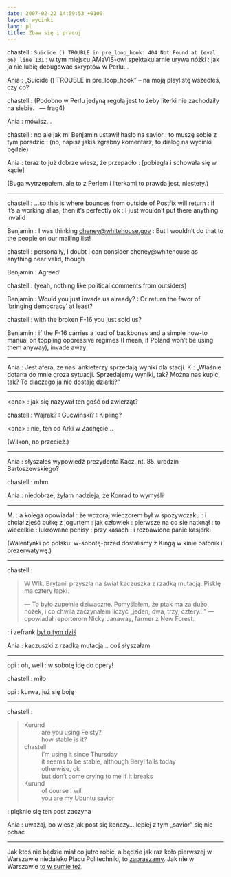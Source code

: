 ```yaml
---
date: 2007-02-22 14:59:53 +0100
layout: wycinki
lang: pl
title: Zbaw się i pracuj
---
```


chastell
: `Suicide () TROUBLE in pre_loop_hook: 404 Not Found at (eval 66) line 131`
: w tym miejscu AMaViS-owi spektakularnie urywa nóżki
: jak ja nie lubię debugować skryptów w Perlu…

Ania
: „Suicide () TROUBLE in pre_loop_hook” – na moją playlistę wszedłeś, czy co?

chastell
: (Podobno w Perlu jedyną regułą jest to żeby literki nie zachodziły na siebie.   — frag4)

Ania
: mówisz…

chastell
: no ale jak mi Benjamin ustawił hasło na savior
: to muszę sobie z tym poradzić
: (no, napisz jakiś zgrabny komentarz, to dialog na wycinki będzie)

Ania
: teraz to już dobrze wiesz, że przepadło
: [pobiegła i schowała się w kącie]

(Buga wytrzepałem, ale to z Perlem i literkami to prawda jest, niestety.)

---

chastell
: …so this is where bounces from outside of Postfix will return
: if it’s a working alias, then it’s perfectly ok
: I just wouldn’t put there anything invalid

Benjamin
: I was thinking cheney@whitehouse.gov
: But I wouldn’t do that to the people on our mailing list!

chastell
: personally, I doubt I can consider cheney@whitehouse as anything near valid, though

Benjamin
: Agreed!

chastell
: (yeah, nothing like political comments from outsiders)

Benjamin
: Would you just invade us already?
: Or return the favor of ‘bringing democracy’ at least?

chastell
: with the broken F-16 you just sold us?

Benjamin
: if the F-16 carries a load of backbones and a simple how-to manual on toppling oppressive regimes (I mean, if Poland won’t be using them anyway), invade away

---

Ania
: Jest afera, że nasi ankieterzy sprzedają wyniki dla stacji. K.: „Właśnie dotarła do mnie groza sytuacji. Sprzedajemy wyniki, tak? Można nas kupić, tak? To dlaczego ja nie dostaję działki?”

---

&lt;ona&gt;
: jak się nazywał ten gość od zwierząt?

chastell
: Wajrak?
: Gucwiński?
: Kipling?

&lt;ona&gt;
: nie, ten od Arki w Zachęcie…

(Wilkoń, no przecież.)

---

Ania
: słyszałeś wypowiedź prezydenta Kacz. nt. 85. urodzin Bartoszewskiego?

chastell
: mhm

Ania
: niedobrze, żyłam nadzieją, że Konrad to wymyślił

---

M.
: a kolega opowiadał
: że wczoraj wieczorem był w spożywczaku
: i chciał zjeść bułkę z jogurtem
: jak człowiek
: pierwsze na co sie natknął
: to wieeelkie
: lukrowane penisy
: przy kasach
: i rozbawione panie kasjerki

(Walentynki po polsku: w-sobotę-przed dostaliśmy z Kingą w kinie batonik i prezerwatywę.)

---

chastell
: <blockquote><p>W Wlk. Brytanii przyszła na świat kaczuszka z rzadką mutacją. Pisklę ma cztery łapki.</p><p>— To było zupełnie dziwaczne. Pomyślałem, że ptak ma za dużo nóżek, i co chwila zaczynałem liczyć „jeden, dwa, trzy, cztery…” — opowiadał reporterom Nicky Janaway, farmer z New Forest.</p><p></p></blockquote>
: i zefrank [był o tym dziś](http://www.zefrank.com/theshow/archives/2007/02/021907.html 'stumpy, tak')

Ania
: kaczuszki z rzadką mutacją… coś słyszałam

---

opi
: oh, well
: w sobotę idę do opery!

chastell
: miło

opi
: kurwa, już się boję

---

chastell
: <blockquote><dl><dt>Kurund</dt><dd>are you using Feisty?</dd><dd>how stable is it?</dd><dt>chastell</dt><dd>I’m using it since Thursday</dd><dd>it seems to be stable, although Beryl fails today</dd><dd>otherwise, ok</dd><dd>but don’t come crying to me if it breaks</dd><dt>Kurund</dt><dd>of course I will</dd><dd>you are my Ubuntu savior</dd></dl></blockquote>
: pięknie się ten post zaczyna

Ania
: uważaj, bo wiesz jak post się kończy… lepiej z tym „savior” się nie pchać

---

Jak ktoś nie będzie miał co jutro robić, a będzie jak raz koło pierwszej w Warszawie niedaleko Placu Politechniki, to [zapraszamy](wycinki/happening.png 'nie czaję, nie robię  masówek'). Jak nie w Warszawie [to w sumie też](http://niedajelapowek.pl/ 'kilkadziesiąt w całej Polsce, go M.').
